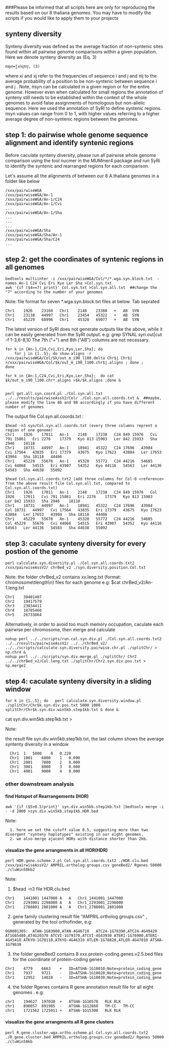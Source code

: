 ###Please be informed that all scripts here are only for reproducing the results based on our 8 thaliana genomes. You may have to modify the scripts if you would like to apply them to your projects

## synteny diversity
Synteny diversity was defined as the average fraction of non-syntenic sites found within all pairwise genome comparisons within
a given population. Here we denote synteny diversity as (Eq. 3) 

    𝜋𝑠𝑦𝑛=∑𝑥𝑖𝑥𝑗𝜋𝑖𝑗, (3) 

where xi and xj refer to the frequencies of sequence i and j and πij to the average probability of a position to be non-syntenic
between sequence i and j . Note, πsyn can be calculated in a given region or for the entire genome. However even when calculated
for small regions the annotation of synteny still needs to be established within the context of the whole genomes to avoid false
assignments of homologous but non-allelic sequence. Here we used the annotation of SyRI to define syntenic regions. πsyn values
can range from 0 to 1, with higher values referring to a higher average degree of non-syntenic regions between the genomes.


## step 1: do pairwise whole genome sequence alignment and identify syntenic regions 
Before caculate synteny diversity, please run all pairwise whole genome comparison using the tool nucmer in the MUMmer4 package
and run SyRi to identify the syntenic and rearranged regions for each comparison.

Let's assume all the alignments of between our 8 A.thaliana genomes in a folder like below

    /xxx/pairwiseWGA
    /xxx/pairwiseWGA/An-1
    /xxx/pairwiseWGA/An-1/C24
    /xxx/pairwiseWGA/An-1/Cvi
    ...
    /xxx/pairwiseWGA/An-1/Sha
    ...
    ...
    ...
    /xxx/pairwiseWGA/Sha
    /xxx/pairwiseWGA/Sha/An-1
    /xxx/pairwiseWGA/Sha/C24
    ...

## step 2:  get the coordinates of syntenic regions in all genomes
    bedtools multiinter -i /xxx/pairwiseWGA/Col/*/*.wga.syn.block.txt  -names An-1 C24 Cvi Eri Kyo Ler Sha >Col.syn.txt
    awk '{if ($4==7) print}' Col.syn.txt >Col.syn.all.txt  ##change the "7" according to the number of your genomes

  Note: file format for seven *.wga.syn.block.txt files at below. Tab seprated 
  
    Chr1    1926    23160   Chr1    2148    23388   +   AB  SYN
    Chr1    23138   44997   Chr1    23454   45322   +   AB  SYN
    Chr1    45229   68996   Chr1    45320   69077   +   AB  SYN

  The latest version of SyRI does not generate outputs like the above, while it can be easily generated from the SyRI output. e.g: grep SYNAL syri.out|cut -f 1-3,6-8,10  The 7th ("+") and 8th ("AB") columns are not necessary. 
  
    for k in {An-1,C24,Cvi,Eri,Kyo,Ler,Sha}; do  
        for j in {1..5}; do show-aligns -r /xxx/pairwiseWGA/Col/$k/out_m_i90_l100.delta Chr$j Chr$j >/xxx/pairwiseWGA/Col/$k/out_m_i90_l100.chr$j.aligns ; done ;
    done
  
    for k in {An-1,C24,Cvi,Eri,Kyo,Ler,Sha};  do cat $k/out_m_i90_l100.chr*.aligns >$k/$k.aligns ;done &
  
  
    perl get.all.syn.coord.pl ./Col.syn.all.txt ../../results/pairwiseAssV2/Col/ ./Col.syn.all.coords.txt &  ##maybe, please modify the line 86 and 98 accordingly if you have different number of genomes
  
  The output file Col.syn.all.coords.txt :
  
    $head -n3 syn/Col.syn.all.coords.txt (every three columns reprent a region of one genome)
    Chr1	1926	17011	An-1	2148	17238	C24	849	15976	Cvi	791	15861	Eri	2276	17379	Kyo	813	15903	Ler	842	15933	Sha	2946	18118
    Chr1	18731	44997	An-1	18941	45322	C24	17696	43984	Cvi	17564	43835	Eri	17379	43675	Kyo	17623	43884	Ler	17653	43904	Sha	18118	44406
    Chr1	45229	55676	An-1	45320	55772	C24	44216	54685	Cvi	44068	54515	Eri	43907	54352	Kyo	44116	54563	Ler	44136	54583	Sha	44638	55092

    $head Col.syn.all.coords.txt2 (add three columns for Col-0 <reference> from the above result file Col.syn.all.txt, compared to Col.syn.all.coords.txt)
    Chr1	1926	17011	An-1	2148	17238	C24	849	15976	Col	1926	17011	Cvi	791	15861	Eri	2276	17379	Kyo	813	15903	Ler	842	15933	Sha	2946	18118
    Chr1	18731	44997	An-1	18941	45322	C24	17696	43984	Col	18731	44997	Cvi	17564	43835	Eri	17379	43675	Kyo	17623	43884	Ler	17653	43904	Sha	18118	44406
    Chr1	45229	55676	An-1	45320	55772	C24	44216	54685	Col	45229	55676	Cvi	44068	54515	Eri	43907	54352	Kyo	44116	54563	Ler	44136	54583	Sha	44638	55092

    
## step 3: caculate synteny diversity for every postion of the genome
    
    perl calculate.syn.diversity.pl ./Col.syn.all.coords.txt2 /xxx/pairwiseAssV2/ chrBed_v2 ./syn.diversity.position.Col.txt 
  
  Note: the folder chrBed_v2 contains xx.leng.txt (format: chromosome\tlength\n) files for each genome e.g: $cat chrBed_v2/An-1.leng.txt

    Chr1	30401407
    Chr2	19417579
    Chr3	23034411
    Chr4	18785460
    Chr5	26733864

Alternatively, in order to avoid too much memory occupation, caculate each pairwise per chromosome, then merge and calculate

    nohup perl ../../scripts/run.cal.syn.div.pl ./Col.syn.all.coords.txt2 ../../results/pairwiseAssV2/ ../../chrBed_v2/ ../../scripts/calculate.syn.diversity.pairwise.chr.pl ./splitChr/ > np.chr4 &
    nohup perl ../../scripts/syn.div.merge.pl ./splitChr/ Chr2 ../../chrBed_v2/Col.leng.txt ./splitChr/Chr2.syn.div.pos.txt > np.merge2

## step 4: caculate synteny diversity in a sliding window

    for k in {1..5}; do   perl calculate.syn.diversity.window.pl ./splitChr/Chr$k.syn.div.pos.txt 5000 1000 splitChr/Chr$k.syn.div.win5kb.step1kb.txt & done &
  cat syn.div.win5kb.step1kb.txt  > 
  
  Note: 
  
  the result file syn.div.win5kb.step1kb.txt, the last column shows the average syntenty diversity in a window
    
      Chr1	1	5000	0	0.220
      Chr1	1001	6000	1	0.090
      Chr1	2001	7000	2	0.000
      Chr1	3001	8000	3	0.000
      Chr1	4001	9000	4	0.000
      
### other downstream analysis
#### find Hotspot of Rearrangements (HOR)
    awk '{if ($5>0.5)print}' syn.div.win5kb.step1kb.txt |bedtools merge -i - -d 2000 >syn.div.win5kb.step1kb.HDR.bed
  
  Note: 
  
      1. here we set the cutoff value 0.5, suggesting more than two divergent "synteny haplotypes" existing in our eight genomes.
      2. we also merge ajacent HORs with distance shorter than 2kb.
           
####  visualize the gene arrangments in all HOR(HDR)
    perl HDR.gene.scheme.2.pl Col.syn.all.coords.txt2 ./HDR.clu.bed /xxx/pairwiseAssV2/ AMPRIL.ortholog.groups.csv geneBed2/ Rgenes 50000 ./cluWin50kb2
 
 Note:
 
   1. $head -n3 file HDR.clu.bed
   
    Chr1	1441001	1447000	A	A	Chr1_1441001_1447000
    Chr1	2293001	2298000	A	A	Chr1_2293001_2298000
    Chr1	2788001	2801000	A	A	Chr1_2788001_2801000
  
   2. gene family clustering result file "AMPRIL.ortholog.groups.csv" , generated by the tool orthofinder, e.g:
    
    OG0001305:	ATAN-1G83000,ATAN-4G46710	ATC24-1G78390,ATC24-4G49420	AT1G65480,AT4G20370	ATCVI-1G79370,ATCVI-4G43930	ATERI-1G76900,ATERI-4G45410	ATKYO-1G78110,ATKYO-4G46310	ATLER-1G78820,ATLER-4G47010	ATSHA-1G79630
  
   3. the folder geneBed2 contains 8 xxx.protein-coding.genes.v2.5.bed files for the coordinate of protein-coding genes 
   
    Chr1	4779	6663	+	ID=ATSHA-1G10010;Note=protein_coding_gene
    Chr1	7937	9721	-	ID=ATSHA-1G10020;Note=protein_coding_gene
    Chr1	12952	14028	-	ID=ATSHA-1G10030;Note=protein_coding_gene

  4. the folder Rgenes contains R gene annotation result file for all eight genomes . e.g:
  
    chr1	194627	197030	+	ATSHA-1G10570	RLK	RLK
    chr1	890057	891985	-	ATSHA-1G12860	TM-CC	TM-CC
    chr1	1721562	1725011	+	ATSHA-1G15300	RLK	RLK

####  visualize the gene arrangments all R gene clusters
    perl R.gene.cluster.wga.ortho.scheme.pl Col.syn.all.coords.txt2 ./R.gene.cluster.bed AMPRIL.ortholog.groups.csv geneBed2/ Rgenes 50000 ./cluWin50kb 
